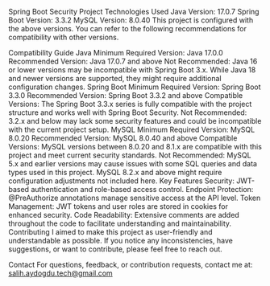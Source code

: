 Spring Boot Security Project
Technologies Used
Java Version: 17.0.7
Spring Boot Version: 3.3.2
MySQL Version: 8.0.40
This project is configured with the above versions. You can refer to the following recommendations for compatibility with other versions.

Compatibility Guide
Java
Minimum Required Version: Java 17.0.0
Recommended Version: Java 17.0.7 and above
Not Recommended: Java 16 or lower versions may be incompatible with Spring Boot 3.x. While Java 18 and newer versions are supported, they might require additional configuration changes.
Spring Boot
Minimum Required Version: Spring Boot 3.3.0
Recommended Version: Spring Boot 3.3.2 and above
Compatible Versions: The Spring Boot 3.3.x series is fully compatible with the project structure and works well with Spring Boot Security.
Not Recommended: 3.2.x and below may lack some security features and could be incompatible with the current project setup.
MySQL
Minimum Required Version: MySQL 8.0.20
Recommended Version: MySQL 8.0.40 and above
Compatible Versions: MySQL versions between 8.0.20 and 8.1.x are compatible with this project and meet current security standards.
Not Recommended: MySQL 5.x and earlier versions may cause issues with some SQL queries and data types used in this project. MySQL 8.2.x and above might require configuration adjustments not included here.
Key Features
Security: JWT-based authentication and role-based access control.
Endpoint Protection: @PreAuthorize annotations manage sensitive access at the API level.
Token Management: JWT tokens and user roles are stored in cookies for enhanced security.
Code Readability: Extensive comments are added throughout the code to facilitate understanding and maintainability.
Contributing
I aimed to make this project as user-friendly and understandable as possible. If you notice any inconsistencies, have suggestions, or want to contribute, please feel free to reach out.

Contact
For questions, feedback, or contribution requests, contact me at: salih.aydogdu.tech@gmail.com
